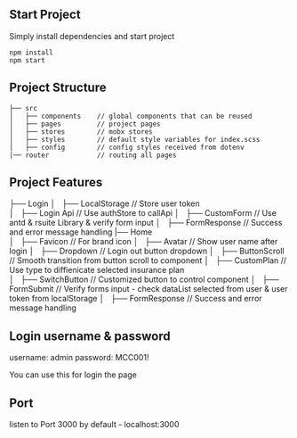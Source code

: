 ## Start Project

Simply install dependencies and start project

```
npm install
npm start

```

## Project Structure

```
├── src
│   ├── components    // global components that can be reused 
│   ├── pages         // project pages
│   ├── stores        // mobx stores 
│   ├── styles        // default style variables for index.scss
│   ├── config        // config styles received from dotenv
|── router            // routing all pages
```

## Project Features

├── Login 
│   ├── LocalStorage  // Store user token  
│   ├── Login Api     // Use authStore to callApi
│   ├── CustomForm    // Use antd & rsuite Library & verify form input
│   ├── FormResponse  // Success and error message handling
|── Home              
│   ├── Favicon       // For brand icon
│   ├── Avatar        // Show user name after login 
│   ├── Dropdown      // Login out button dropdown
│   ├── ButtonScroll  // Smooth transition from button scroll to component
│   ├── CustomPlan    // Use type to diffienicate selected insurance plan  
│   ├── SwitchButton  // Customized button to control component
│   ├── FormSubmit    // Verify forms input - check dataList selected from user & user token from localStorage 
│   ├── FormResponse  // Success and error message handling

## Login username & password

username: admin
password: MCC001!

You can use this for login the page

## Port 

listen to Port 3000 by default - localhost:3000

```

